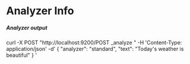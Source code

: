 # Analyzer Info
##### Analyzer output 
curl -X POST "http://localhost:9200/POST _analyze " -H 'Content-Type: application/json' -d'
{
   "analyzer": "standard",
   "text": "Today's weather is beautiful"
}
'

